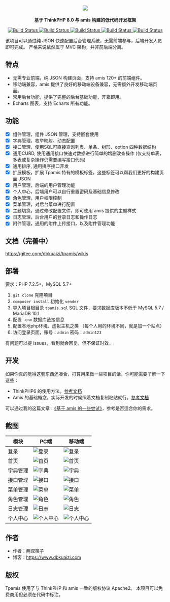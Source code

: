  <h1 align="center">
    <img src="./images/logo.svg" align="center">
  </h1>
  <p align="center">
    <b>基于 ThinkPHP 8.0 与 amis 构建的低代码开发框架</b>
  </p> 
<p align="center">
 <a href="#">
    <img src="https://img.shields.io/badge/PHP-8.2%2B-blue" alt="Build Status">
 </a>
 <a href="#">
    <img src="https://img.shields.io/badge/MySQL-5.7%2B-orange" alt="Build Status">
 </a>
 <a href="#">
    <img src="https://img.shields.io/badge/ThinkPHP-8.1.2-green.svg" alt="Build Status">
 </a>
 <a href="#">
    <img src="https://img.shields.io/badge/AMIS-2.0.2-blue.svg" alt="Build Status">
 </a>
 <a href="#">
 <img src="https://img.shields.io/badge/license-Apache--2.0-red" alt="Build Status">
 </a>
</p>

该项目可以通过纯 JSON 快速配置后台管理系统，无需前端参与，后端开发人员即可完成。
严格来说依然属于 MVC 架构，并非前后端分离。

## 特点

- 无需专业前端，纯 JSON 构建页面，支持 amis 120+ 的前端组件。
- 移动端兼容，amis 提供了良好的移动端设备兼容，无需额外开发移动端页面。
- 常用后台功能，提供了完整的后台基础功能，开箱即用。
- Echarts 图表，支持 Echarts 所有功能。

## 功能

- [x] 组件管理，组件 JSON 管理，支持嵌套使用
- [x] 字典管理，枚举映射、动态配置
- [x] 接口管理，使用SQL可直接查询列表、单条、树形、option 四种数据结构
- [x] 通用CURD, 使用通用接口快速对数据进行简单的增删改查操作 (仅支持单表，多表或复杂操作仍需要编写接口代码)
- [x] 通用排序, 通用排序接口开发
- [x] 扩展模板，扩展 Tpamis 特有的模板标签，这些标签可以帮我们更好的构建页面 JSON
- [x] 用户管理，后端的用户管理功能
- [x] 个人中心，后端用户可以自行重置密码及基础信息修改
- [x] 角色管理，用户权限控制
- [x] 菜单管理，对后台菜单进行配置
- [x] 主题切换，通过修改配置文件，即可使用 amis 提供的主题样式
- [x] 日志管理，后台用户的登录日志和操作日志
- [x] 附件管理，通用的附件上传接口，以及附件管理功能

## 文档（完善中）
https://gitee.com/dbkuaizi/tpamis/wikis

## 部署

要求：PHP 7.2.5+，MySQL 5.7+

1. `git clone` 克隆项目
2. `composer install` 初始化 `vender`
3. 导入项目根目录 `tpamis.sql` SQL 文件，要求数据库版本不低于 MySQL 5.7 / MariaDB 10.1
4. 配置 `.env` 数据库链接信息
5. 配置本地php环境、虚拟主机之类 （每个人用的环境不同，就是加一个站点）
6. 访问登录页面，账号：`admin` 密码：`admin123`

有问题可以提 issues，看到就会回复，但不保证时效。

## 开发

如果你真的觉得这套东西还凑合，打算用来做一些项目的话，你可能需要了解一下这些：

- ThinkPHP6 的使用方法。[参考文档](https://www.kancloud.cn/manual/thinkphp6_0)
- Amis 的基础概念，实际开发的时候照着文档复制粘贴就行。[参考文档](https://aisuda.bce.baidu.com/amis/docs) 

可以通过我的这篇文章：[《基于 amis 的一些尝试》](https://www.dbkuaizi.com/archives/amis.html)，参考是否适合你的需求。
 
## 截图

| 模块 | PC端 | 移动端 |
| ---- | ---- | ---- |
| 登录 | ![登录](./images/login.png) | ![登录](./images/m_login.png) |
| 首页 | ![首页](./images/index.png) | ![首页](./images/m_index.png) |
| 字典管理 | ![字典](./images/map.png) | ![字典](./images/m_map.png)  |
| 接口管理 | ![接口](./images/api.png) | ![接口](./images/m_api.png)  |
| 菜单管理 | ![菜单](./images/menu.png) | ![菜单](./images/m_menu.png) |
| 角色管理 | ![角色](./images/role.png) | ![角色](./images/m_role.png) |
| 日志管理 | ![日志](./images/log.png) | ![日志](./images/m_log.png)|
| 个人中心 | ![个人中心](./images/userinfo.png) | ![个人中心](./images/m_userinfo.png) |

## 作者
- 作者：两双筷子
- 博客：https://www.dbkuaizi.com

## 版权
Tpamis 使用了与 ThinkPHP 和 amis 一致的版权协议 Apache2。
本项目可以免费商用但必须在代码中标注。